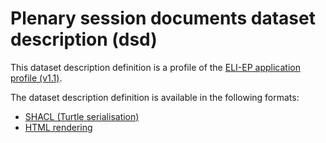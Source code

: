 # Plenary session documents dataset description (dsd)

This dataset description definition is a profile of the [ELI-EP application profile (v1.1)](https://europarl.github.io/eli-ep/1.1/).


The dataset description definition is available in the following formats:
- [SHACL (Turtle serialisation)](./eli-ep_plenary-session-documents.shacl.ttl)
- [HTML rendering](https://europarl.github.io/eli-ep/dsd/plenary-session-documents)
